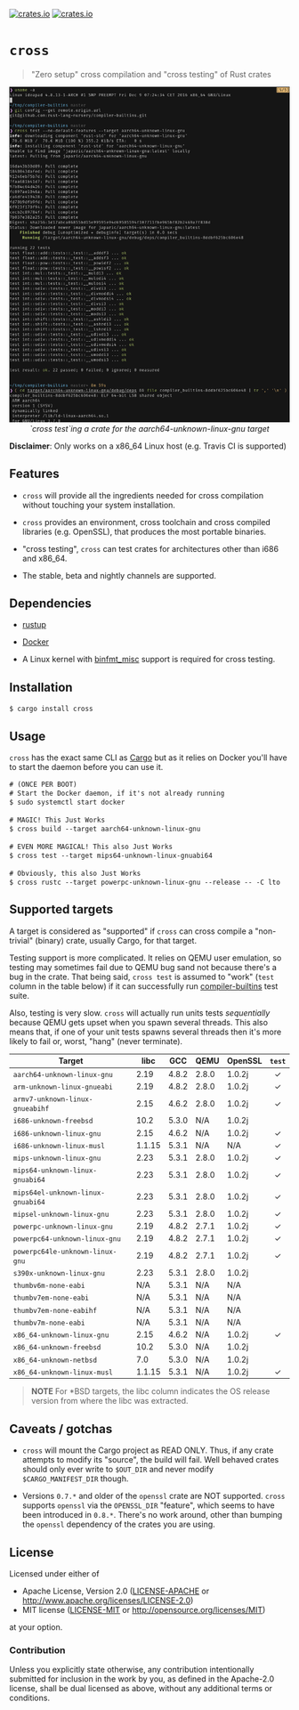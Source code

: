 [![crates.io](https://img.shields.io/crates/v/cross.svg)](https://crates.io/crates/cross)
[![crates.io](https://img.shields.io/crates/d/cross.svg)](https://crates.io/crates/cross)

# `cross`

> "Zero setup" cross compilation and "cross testing" of Rust crates

<p align="center">
<img
  alt="`cross test`ing a crate for the aarch64-unknown-linux-gnu target"
  src="assets/cross-test.png"
  title="`cross test`ing a crate for the aarch64-unknown-linux-gnu target"
>
<br>
<em>`cross test`ing a crate for the aarch64-unknown-linux-gnu target</em>
</p>

**Disclaimer**: Only works on a x86_64 Linux host (e.g. Travis CI is supported)

## Features

- `cross` will provide all the ingredients needed for cross compilation without
  touching your system installation.

- `cross` provides an environment, cross toolchain and cross compiled libraries
  (e.g. OpenSSL), that produces the most portable binaries.

- "cross testing", `cross` can test crates for architectures other than i686 and
  x86_64.

- The stable, beta and nightly channels are supported.

## Dependencies

- [rustup](https://rustup.rs/)

- [Docker](https://www.docker.com/)

- A Linux kernel with [binfmt_misc] support is required for cross testing.

[binfmt_misc]: https://www.kernel.org/doc/Documentation/binfmt_misc.txt

## Installation

```
$ cargo install cross
```

## Usage

`cross` has the exact same CLI as [Cargo](https://github.com/rust-lang/cargo)
but as it relies on Docker you'll have to start the daemon before you can use
it.

```
# (ONCE PER BOOT)
# Start the Docker daemon, if it's not already running
$ sudo systemctl start docker

# MAGIC! This Just Works
$ cross build --target aarch64-unknown-linux-gnu

# EVEN MORE MAGICAL! This also Just Works
$ cross test --target mips64-unknown-linux-gnuabi64

# Obviously, this also Just Works
$ cross rustc --target powerpc-unknown-linux-gnu --release -- -C lto
```

## Supported targets

A target is considered as "supported" if `cross` can cross compile a
"non-trivial" (binary) crate, usually Cargo, for that target.

Testing support is more complicated. It relies on QEMU user emulation, so
testing may sometimes fail due to QEMU bug sand not because there's a bug in the
crate. That being said, `cross test` is assumed to "work" (`test` column in the
table below) if it can successfully
run [compiler-builtins](https://github.com/rust-lang-nursery/compiler-builtins)
test suite.

Also, testing is very slow. `cross` will actually run units tests *sequentially*
because QEMU gets upset when you spawn several threads. This also means that, if
one of your unit tests spawns several threads then it's more likely to fail or,
worst, "hang" (never terminate).

| Target                               |  libc  | GCC   | QEMU  | OpenSSL | `test` |
|--------------------------------------|--------|-------|-------|---------|:------:|
| `aarch64-unknown-linux-gnu`          | 2.19   | 4.8.2 | 2.8.0 | 1.0.2j  |   ✓    |
| `arm-unknown-linux-gnueabi`          | 2.19   | 4.8.2 | 2.8.0 | 1.0.2j  |   ✓    |
| `armv7-unknown-linux-gnueabihf`      | 2.15   | 4.6.2 | 2.8.0 | 1.0.2j  |   ✓    |
| `i686-unknown-freebsd`               |  10.2  | 5.3.0 | N/A   | 1.0.2j  |        |
| `i686-unknown-linux-gnu`             | 2.15   | 4.6.2 | N/A   | 1.0.2j  |   ✓    |
| `i686-unknown-linux-musl`            | 1.1.15 | 5.3.1 | N/A   | N/A     |   ✓    |
| `mips-unknown-linux-gnu`             | 2.23   | 5.3.1 | 2.8.0 | 1.0.2j  |   ✓    |
| `mips64-unknown-linux-gnuabi64`      | 2.23   | 5.3.1 | 2.8.0 | 1.0.2j  |   ✓    |
| `mips64el-unknown-linux-gnuabi64`    | 2.23   | 5.3.1 | 2.8.0 | 1.0.2j  |   ✓    |
| `mipsel-unknown-linux-gnu`           | 2.23   | 5.3.1 | 2.8.0 | 1.0.2j  |   ✓    |
| `powerpc-unknown-linux-gnu`          | 2.19   | 4.8.2 | 2.7.1 | 1.0.2j  |   ✓    |
| `powerpc64-unknown-linux-gnu`        | 2.19   | 4.8.2 | 2.7.1 | 1.0.2j  |   ✓    |
| `powerpc64le-unknown-linux-gnu`      | 2.19   | 4.8.2 | 2.7.1 | 1.0.2j  |   ✓    |
| `s390x-unknown-linux-gnu`            | 2.23   | 5.3.1 | 2.8.0 | 1.0.2j  |        |
| `thumbv6m-none-eabi`                 | N/A    | 5.3.1 | N/A   | N/A     |        |
| `thumbv7em-none-eabi`                | N/A    | 5.3.1 | N/A   | N/A     |        |
| `thumbv7em-none-eabihf`              | N/A    | 5.3.1 | N/A   | N/A     |        |
| `thumbv7m-none-eabi`                 | N/A    | 5.3.1 | N/A   | N/A     |        |
| `x86_64-unknown-linux-gnu`           | 2.15   | 4.6.2 | N/A   | 1.0.2j  |   ✓    |
| `x86_64-unknown-freebsd`             | 10.2   | 5.3.0 | N/A   | 1.0.2j  |        |
| `x86_64-unknown-netbsd`              | 7.0    | 5.3.0 | N/A   | 1.0.2j  |        |
| `x86_64-unknown-linux-musl`          | 1.1.15 | 5.3.1 | N/A   | 1.0.2j  |   ✓    |

<!-- | `x86_64-unknown-dragonfly`           | 4.6.0  | 5.3.0 | N/A   | 1.0.2j  |        | -->

> **NOTE** For *BSD targets, the libc column indicates the OS release version
> from where the libc was extracted.

## Caveats / gotchas

- `cross` will mount the Cargo project as READ ONLY. Thus, if any crate attempts
  to modify its "source", the build will fail. Well behaved crates should only
  ever write to `$OUT_DIR` and never modify `$CARGO_MANIFEST_DIR` though.

- Versions `0.7.*` and older of the `openssl` crate are NOT supported. `cross`
  supports `openssl` via the `OPENSSL_DIR` "feature", which seems to have been
  introduced in `0.8.*`. There's no work around, other than bumping the
  `openssl` dependency of the crates you are using.

## License

Licensed under either of

- Apache License, Version 2.0 ([LICENSE-APACHE](LICENSE-APACHE) or
  http://www.apache.org/licenses/LICENSE-2.0)
- MIT license ([LICENSE-MIT](LICENSE-MIT) or http://opensource.org/licenses/MIT)

at your option.

### Contribution

Unless you explicitly state otherwise, any contribution intentionally submitted
for inclusion in the work by you, as defined in the Apache-2.0 license, shall be
dual licensed as above, without any additional terms or conditions.
